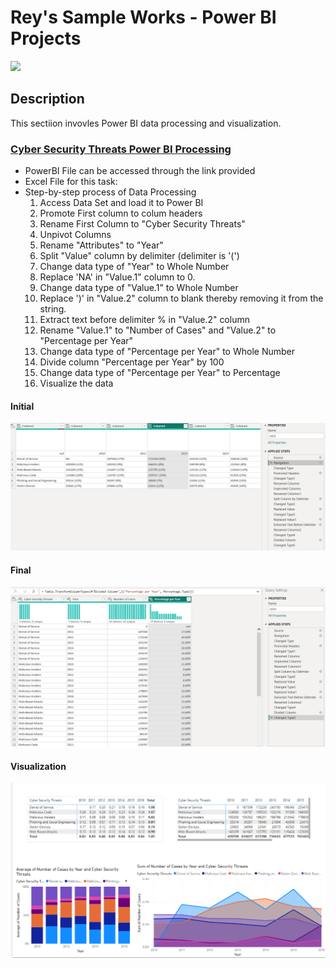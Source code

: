 # Rey's Sample Works - Power BI Projects

<a href=""><img src="https://img.shields.io/badge/HOME%20GitHub-0068cb" /></a>

## Description
This sectiion invovles Power BI data processing and visualization.


### [Cyber Security Threats Power BI Processing](cyber_security_data_set.pbix)
+ PowerBI File can be accessed through the link provided
+ Excel File for this task: 
+ Step-by-step process of Data Processing
    1. Access Data Set and load it to Power BI
    2. Promote First column to colum headers
    3. Rename First Column to "Cyber Security Threats"
    4. Unpivot Columns
    5. Rename "Attributes" to "Year"
    6. Split "Value" column by delimiter (delimiter is '(')
    7. Change data type of "Year" to Whole Number
    8. Replace 'NA' in "Value.1" column to 0.
    9. Change data type of "Value.1" to Whole Number
    10. Replace ')' in "Value.2" column to blank thereby removing it from the string.
    11. Extract text before delimiter % in "Value.2" column
    12. Rename "Value.1" to "Number of Cases" and "Value.2" to "Percentage per Year"
    13. Change data type of "Percentage per Year" to Whole Number
    14. Divide column "Percentage per Year" by 100
    15. Change data type of "Percentage per Year" to Percentage
    16. Visualize the data

#### Initial

![Input of Processing](powerbi-initial.png)

#### Final

![Output of Processing](powerbi-final.png)

#### Visualization

![Power BI Visualization](powerbi-visualization.png)


